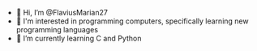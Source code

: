 - 👋 Hi, I’m @FlaviusMarian27
- 👀 I'm interested in programming computers, specifically learning new programming languages
- 🌱 I’m currently learning C and Python


